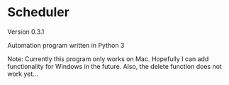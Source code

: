 # Scheduler

Version 0.3.1

Automation program written in Python 3

Note:
Currently this program only works on Mac. Hopefully I can add functionality for Windows in the future. 
Also, the delete function does not work yet...
